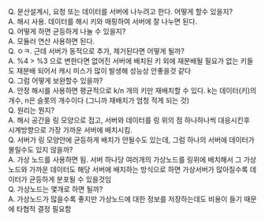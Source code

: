 Q. 분산설계시, 요청 또는 데이터를 서버에 나누려고 한다. 어떻게 할수 있을지?  
A. 해시 사용. 데이터를 해시 키와 매핑하여 서버에 잘 나누면 된다.  
Q. 어떻게 하면 균등하게 나눌 수 있을지?  
A. 모듈러 연산 사용하면 된다.  
Q. ㅇㅋ. 근데 서버가 동적으로 추가, 제거된다면 어떻게 될까?  
A. %4 > %3 으로 변한다면 없어진 서버에 배치된 키 외에 재분배될 필요가 없는 키들도 재분배 되어서 캐시 미스가 많이 발생해 성능상 안좋을것 같다  
Q. 그럼 어떻게 보완할수 있을까?  
A. 안정 해시를 사용하면 평균적으로 k/n 개의 키만 재배치할 수 있다. k는 데이터(키)의 개수, n은 슬롯의 개수이다 (그니까 재배치가 엄청 적게 되는 것)  
Q. 원리는 뭔지?  
A. 해시 공간을 링 모양으로 접고, 서버와 데이터를 링 위의 점 하나하나씩 대응시킨후 시계방향으로 가장 가까운 서버에 배치시킴.  
Q. 서버가 링 모양안에 균등하게 배치가 안될수도 있는데, 그럼 하나의 서버에 데이터가 몰릴수도 있지 않을까?  
A. 가상 노드를 사용하면 됨. 서버 하나당 여러개의 가상노드를 링위에 배치해서 그 가상노드와 가까운 데이터도 해당 서버에 배치하는 방식으로 하면 가상서버가 많아질수록 데이터가 균등하게 분포될 수 있을것임  
Q. 가상노드는 몇개로 하면 될까?  
A. 가상노드가 많을수록 좋지만 가상노드에 대한 정보를 저장하는데도 비용이 들기 때문에 타협적 결정 필요함  

